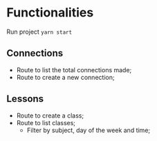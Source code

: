 # Functionalities

Run project `yarn start`

## Connections

- Route to list the total connections made;
- Route to create a new connection;

## Lessons

- Route to create a class;
- Route to list classes;
  - Filter by subject, day of the week and time;
